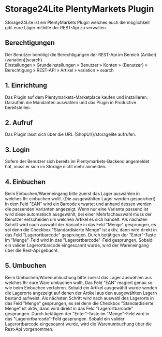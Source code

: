 # Storage24Lite PlentyMarkets Plugin

Storage24Lite ist ein PlentyMarkets Plugin welches euch die möglichkeit gibt eure Läger mithilfe der REST-Api zu verwalten.

## Berechtigungen

<div class='alert alert-warning' role='alert'>
    Der Benutzer benötigt die Berechtigungen der REST-Api im Bereich (Artikel)(variation)(search)
</div>
Einstellungen » Grundeinstellungen » Benutzer » Konten » {Benutzer} » Berechtigung » REST-API » Artikel » variation » search

## 1. Einrichtung

Das Plugin auf dem Plentymarkets-Marketplace kaufen und installieren. Daraufhin die Mandanten auswählen und das Plugin in Productive bereitstellen.

## 2. Aufruf

Das Plugin lässt sich über die URL {ShopUrl}/storagelite aufrufen.

## 3. Login

Sofern der Benutzer sich bereits im Plentymarkets-Backend angemeldet hat, muss er sich im Storage nicht mehr anmelden.

## 4. Einbuchen

Beim Einbuchen/Wareneingang bitte zuerst das Lager auswählen in welches Ihr einbuchen wollt. (Die ausgewählten Lager werden gespeichert)
In dem Feld "EAN" wird ein Barcode erwartet und anhand dessen werden die passenden Varianten angezeigt.
Wenn nur eine Variante passend ist wird diese automatisch ausgewählt, bei einer Mehrfachauswahl muss der Benutzer entscheiden um welchen Artikel es sich handelt.
Als nächsten Schritt wird nach auswahl der Variante in das Feld "Menge" gesprungen, es sei denn die Checkbox "Standardisierte Menge" ist aktiv, dann wird direkt in das Feld "Lagerortbarcode" gesprungen. Durch betätigen der "Enter"-Taste im "Menge"-Feld wird in das "Lagerortbarcode"-Feld gesprungen.
Sobald ein valider Lagerortbarcode eingescannt wurde, wird der Wareneingang über die Rest-Api gebucht.

## 5. Umbuchen

Beim Umbuchen/Warenumbuchung bitte zuerst das Lager auswählen aus welches Ihr eure Ware umbuchen wollt.
Das Feld "EAN" reagiert genau so wie beim Einbuchen verfahren. Sobald ein Artikel ausgewählt wurde werden die Lagerorte angezeigt auf denen der Artikel aus den ausgewählten Lagern bestand aufweist. Als nächsten Schritt wird nach auswahl des Lagerorts in das Feld "Menge" gesprungen, es sei denn die Checkbox "Standardisierte Menge" ist aktiv, dann wird direkt in das Feld "Lagerortbarcode" gesprungen. Durch betätigen der "Enter"-Taste im "Menge"-Feld wird in das "Lagerortbarcode"-Feld gesprungen.
Sobald ein valider Lagerortbarcode eingescannt wurde, wird die Warenumbuchung über die Rest-Api vorgenommen.

